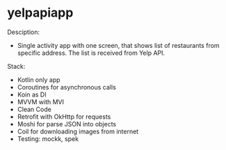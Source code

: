 # yelpapiapp

Desciption:
- Single activity app with one screen, that shows list of restaurants from specific address. The list is received from Yelp API.

Stack:
 - Kotlin only app
 - Coroutines for asynchronous calls
 - Koin as DI
 - MVVM with MVI 
 - Clean Code
 - Retrofit with OkHttp for requests 
 - Moshi for parse JSON into objects
 - Coil for downloading images from internet
 - Testing: mockk, spek
